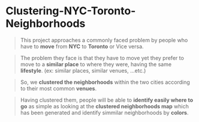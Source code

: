 # Clustering-NYC-Toronto-Neighborhoods

> This project approaches a commonly faced problem by people who have to **move** from **NYC** to **Toronto** or Vice versa.

> The problem they face is that they have to move yet they prefer to move to a **similar place** to where they were, having the same **lifestyle**. (ex: similar places, similar venues, ...etc.)

> So, we **clustered the neighborhoods** within the two cities according to their most common **venues**.

> Having clustered them, people will be able to **identify easily where to go** as simple as looking at the **clustered neighborhoods map** which has been generated and identify simmilar neighborhoods by **colors**.
